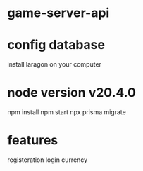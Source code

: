 # game-server-api

# config database
install laragon on your computer


# node version v20.4.0
npm install
npm start
npx prisma migrate

# features
registeration
login
currency